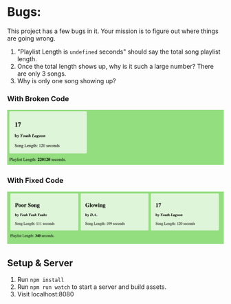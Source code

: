 # Bugs:

This project has a few bugs in it. Your mission is to figure out where things are going wrong.

1. "Playlist Length is `undefined` seconds" should say the total song playlist length.
2. Once the total length shows up, why is it such a large number? There are only 3 songs.
3. Why is only one song showing up?

### With Broken Code
![Alt text](src/img/before.png)

### With Fixed Code
![Alt text](src/img/after.png)

## Setup & Server
1. Run `npm install`
1. Run `npm run watch` to start a server and build assets.
1. Visit localhost:8080
